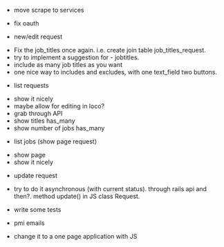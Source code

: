 * move scrape to services

* fix oauth

* new/edit request
- Fix the job_titles once again. i.e. create join table job_titles_request.
- try to implement a suggestion for - jobtitles.
- include as many job titles as you want
- one nice way to includes and excludes, with one text_field two buttons.

* list requests
- show it nicely
- maybe allow for editing in loco?
- grab through API
- show titles has_many
- show number of jobs has_many

* list jobs (show page request)
- show page
- show it nicely

* update request
- try to do it asynchronous (with current status). through rails api and then?. method update() in JS class Request.

* write some tests

* pmi emails
- change it to a one page application with JS